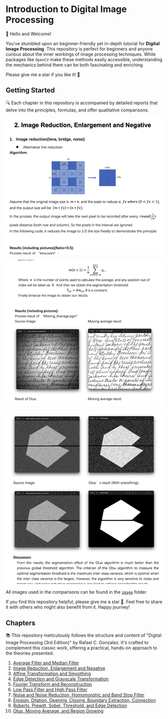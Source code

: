 Introduction to Digital Image Processing
========================================

👋 Hello and Welcome! 

 You've stumbled upon an beginner-friendly yet in-depth tutorial for **Digital Image Processing**. This repository is perfect for beginners and anyone curious about the inner workings of image processing techniques. While packages like `OpenCV` make these methods easily accessible, understanding the mechanics behind them can be both fascinating and enriching.

Please give me a star if you like it! 🌟


Getting Started
---------------

🔍 Each chapter in this repository is accompanied by detailed reports that delve into the principles, formulas, and offer qualitative comparisons.

![image](/static/1.png)

![image](/static/2.png)

![image](/static/3.png)

All images used in the comparisons can be found in the [`image`](/images/) folder.

If you find this repository helpful, please give me a star 🌟. Feel free to share it with others who might also benefit from it. Happy journey!


Chapters
--------
📚 This repository meticulously follows the structure and content of "Digital Image Processing (3rd Edition)" by Rafael C. Gonzalez. It's crafted to complement this classic work, offering a practical, hands-on approach to the theories presented.

1. [
    Average Filter and Median Filter
](https://github.com/Wilson-ZheLin/Introduction-to-Digital-Image-Processing/blob/main/1.%20Average%20Filter%20and%20Median%20Filter/Chapter%201.%20Average%20Filter%20and%20Median%20Filter.pdf)
2. [
    Image Reduction, Enlargement and Negative
](https://github.com/Wilson-ZheLin/Introduction-to-Digital-Image-Processing/blob/main/2.%20Image%20Reduction%2C%20Enlargement%20and%20Negative/2.%20Image%20Reduction%2C%20Enlargement%20and%20Negative.pdf)
3. [
    Affine Transformation and Smoothing
](https://github.com/Wilson-ZheLin/Introduction-to-Digital-Image-Processing/blob/main/3.%20Affine%20Transformation%20and%20Smoothing/3.%20Affine%20Transformation%20and%20Smoothing.pdf)
4. [
    Edge Detection and Grayscale Transformation
](https://github.com/Wilson-ZheLin/Introduction-to-Digital-Image-Processing/blob/main/4.%20Edge%20Detection%20and%20Grayscale%20Transformation/4.%20Image%20Sharpen%2C%20Gamma%20Correction%2C%20and%20Histogram%20Enhancement.pdf)
5. [
    Fourier Transform and Reconstruction
](https://github.com/Wilson-ZheLin/Introduction-to-Digital-Image-Processing/blob/main/5.%20Fourier%20Transform%20and%20Reconstruction/5.%20Fourier%20Transform%20and%20Reconstruction.pdf)
6. [
    Low Pass Filter and High Pass Filter
](https://github.com/Wilson-ZheLin/Introduction-to-Digital-Image-Processing/blob/main/6.%20Low%20Pass%20Filter%20and%20High%20Pass%20Filter/6.%20Low%20Pass%20Filter%20and%20High%20Pass%20Filter.pdf)
7. [
    Noise and Noise Reduction, Homomorphic and Band Stop Filter
](https://github.com/Wilson-ZheLin/Introduction-to-Digital-Image-Processing/blob/main/7.%20Image%20Noise%20and%20Noise%20Reduction%2C%20Homomorphic%20Filter%2C%20and%20Band%20Stop%20Filter/7.%20Image%20Noise%20and%20Noise%20Reduction%2C%20Homomorphic%20Filter%2C%20and%20Band%20Stop%20Filter.pdf)
8. [
    Erosion, Dilation, Opening, Closing, Boundary Extraction, Connection
](https://github.com/Wilson-ZheLin/Introduction-to-Digital-Image-Processing/blob/main/8.%20Erosion%2C%20Dilation%2C%20Opening%20and%20Closing%20Operations%2C%20Boundary%20Extraction%20and%20Connection/8.%20Erosion%2C%20Dilation%2C%20Opening%20and%20Closing%20Operations%2C%20Boundary%20Extraction%20and%20Connection.pdf)
9. [
Roberts, Prewitt, Sobel, Threshold, and Edge Detection
](https://github.com/Wilson-ZheLin/Introduction-to-Digital-Image-Processing/blob/main/9.%20Roberts%2C%20Prewitt%2C%20Sobel%2C%20Threshold%2C%20and%20Edge%20Detection/9.%20Roberts%2C%20Prewitt%2C%20Sobel%2C%20Threshold%2C%20and%20Edge%20Detection.pdf)
10. [
Otus, Moving Average, and Region Growing
](https://github.com/Wilson-ZheLin/Introduction-to-Digital-Image-Processing/blob/main/10.%20Otus%2C%20Moving%20Average%2C%20and%20Region%20Growing/10.%20Otus%2C%20Moving%20Average%2C%20and%20Region%20Growing.pdf)
